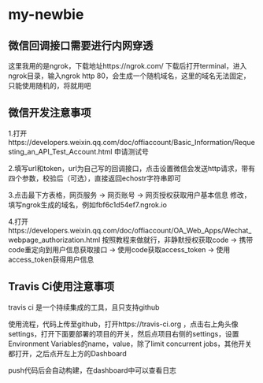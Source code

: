 # my-newbie
## 微信回调接口需要进行内网穿透
这里我用的是ngrok，下载地址https://ngrok.com/ 下载后打开terminal，进入ngrok目录，输入ngrok http 80，会生成一个随机域名，这里的域名无法固定，只能使用随机的，将就用吧

## 微信开发注意事项
1.打开https://developers.weixin.qq.com/doc/offiaccount/Basic_Information/Requesting_an_API_Test_Account.html 申请测试号

2.填写url和token，url为自己写的回调接口，点击设置微信会发送http请求，带有四个参数，校验后（可选），直接返回echostr字符串即可

3.点击最下方表格，网页服务 -> 网页账号 -> 网页授权获取用户基本信息 修改，填写ngrok生成的域名，例如fbf6c1d54ef7.ngrok.io

4.打开https://developers.weixin.qq.com/doc/offiaccount/OA_Web_Apps/Wechat_webpage_authorization.html 按照教程来做就行，非静默授权获取code -> 携带code重定向到用户信息获取接口 -> 使用code获取access_token -> 使用access_token获得用户信息

## Travis Ci使用注意事项
travis ci 是一个持续集成的工具，且只支持github

使用流程，代码上传至github，打开https://travis-ci.org ，点击右上角头像settings，打开下面要部署的项目的开关，然后点项目右侧的settings，设置Environment Variables的name，value，除了limit concurrent jobs，其他开关都打开，之后点开左上方的Dashboard

push代码后会自动构建，在dashboard中可以查看日志
